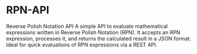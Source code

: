 # RPN-API
Reverse Polish Notation API  A simple API to evaluate mathematical expressions written in Reverse Polish Notation (RPN). It accepts an RPN expression, processes it, and returns the calculated result in a JSON format. Ideal for quick evaluations of RPN expressions via a REST API.
